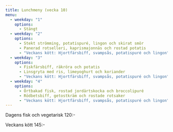 ```yaml
---
title: Lunchmeny (vecka 10)
menu:
  - weekday: "1"
    options:
      - Stängt
  - weekday: "2"
    options:
      - Stekt strömming, potatispuré, lingon och skirat smör
      - Panerad rotselleri, kaprismajonnäs och rostad potatis
      - "Veckans kött: Hjortfärsbiff, svampsås, potatispuré och lingon"
  - weekday: "3"
    options:
      - Fiskfärsbiff, räkröra och potatis
      - Linsgryta med ris, limeyoghurt och koriander
      - "Veckans kött: Hjortfärsbiff, svampsås, potatispuré och lingon"
  - weekday: "4"
    options:
      - Örtbakad fisk, rostad jordärtskocka och broccolipuré
      - Rödbetsbiff, getostkräm och rostade rotsaker
      - "Veckans kött: Hjortfärsbiff, svampsås, potatispuré och lingon"
---
```

Dagens fisk och vegetarisk 120:-

Veckans kött 145:-